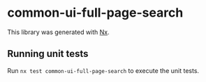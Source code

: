 # common-ui-full-page-search

This library was generated with [Nx](https://nx.dev).

## Running unit tests

Run `nx test common-ui-full-page-search` to execute the unit tests.
